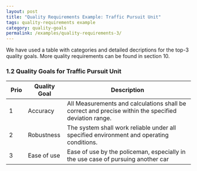 ```yaml
---
layout: post
title: "Quality Requirements Example: Traffic Pursuit Unit"
tags: quality-requirements example 
category: quality-goals
permalink: /examples/quality-requirements-3/
---
```


<div class="arc42-example" markdown="1">
We have used a table with categories and detailed decriptions for the top-3 quality goals. More quality requirements can be found in section 10.
</div>


### 1.2 Quality Goals for Traffic Pursuit Unit

| Prio | Quality Goal | Description |
| :--- | --- | ---|
|1 | Accuracy | All Measurements and calculations shall be correct and precise within the specified deviation range.|
|2|Robustness| The system shall work reliable under all specified environment and operating conditions.|
|3 | Ease of use | Ease of use by the policeman, especially in the use case of pursuing another car |

